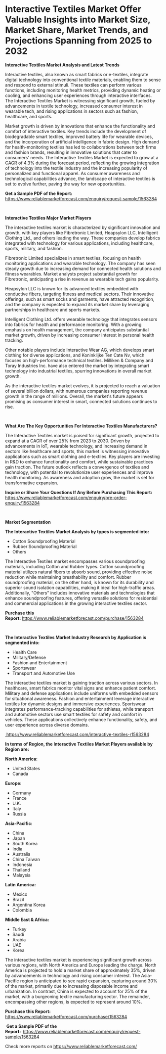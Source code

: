 <p><h1>Interactive Textiles Market Offer Valuable Insights into Market Size, Market Share, Market Trends, and Projections Spanning from 2025 to 2032</h1></p><p><strong>Interactive Textiles Market Analysis and Latest Trends</strong></p>
<p><p>Interactive textiles, also known as smart fabrics or e-textiles, integrate digital technology into conventional textile materials, enabling them to sense and respond to external stimuli. These textiles can perform various functions, including monitoring health metrics, providing dynamic heating or cooling, and enhancing user experiences through interactive interfaces. The Interactive Textiles Market is witnessing significant growth, fueled by advancements in textile technology, increased consumer interest in wearable tech, and rising applications in sectors such as fashion, healthcare, and sports.</p><p>Market growth is driven by innovations that enhance the functionality and comfort of interactive textiles. Key trends include the development of biodegradable smart textiles, improved battery life for wearable devices, and the incorporation of artificial intelligence in fabric design. High demand for health-monitoring textiles has led to collaborations between tech firms and fashion brands, resulting in innovative solutions that cater to consumers' needs. The Interactive Textiles Market is expected to grow at a CAGR of 4.3% during the forecast period, reflecting the growing integration of technology into the textile industry and the increasing popularity of personalized and functional apparel. As consumer awareness and technological capabilities advance, the landscape of interactive textiles is set to evolve further, paving the way for new opportunities.</p></p>
<p><strong>Get a Sample PDF of the Report:&nbsp;</strong> <a href="https://www.reliablemarketforecast.com/enquiry/request-sample/1563284?utm_campaign=3203&utm_medium=2&utm_source=Github&utm_content=ia&utm_term=02042025&utm_id=interactive-textiles">https://www.reliablemarketforecast.com/enquiry/request-sample/1563284</a></p>
<p>&nbsp;</p>
<p><strong>Interactive Textiles Major Market Players</strong></p>
<p><p>The interactive textiles market is characterized by significant innovation and growth, with key players like Fibretronic Limited, Heapsylon LLC, Intelligent Clothing Ltd., and others leading the way. These companies develop fabrics integrated with technology for various applications, including healthcare, sports, military, and fashion.</p><p>Fibretronic Limited specializes in smart textiles, focusing on health monitoring applications and wearable technology. The company has seen steady growth due to increasing demand for connected health solutions and fitness wearables. Market analysts project substantial growth for Fibretronic, anticipating a rise in revenue as wearable tech gains popularity.</p><p>Heapsylon LLC is known for its advanced textiles embedded with conductive fibers, targeting fitness and medical sectors. Their innovative offerings, such as smart socks and garments, have attracted recognition, and the company is expected to expand its market share by leveraging partnerships in healthcare and sports markets.</p><p>Intelligent Clothing Ltd. offers wearable technology that integrates sensors into fabrics for health and performance monitoring. With a growing emphasis on health management, the company anticipates substantial market growth, driven by increasing consumer interest in personal health tracking.</p><p>Other notable players include Interactive Wear AG, which develops smart clothing for diverse applications, and Koninklijke Ten Cate Nv, which focuses on high-performance technical textiles. Milliken & Company and Toray Industries Inc. have also entered the market by integrating smart technology into industrial textiles, spurring innovations in overall market growth.</p><p>As the interactive textiles market evolves, it is projected to reach a valuation of several billion dollars, with numerous companies reporting revenue growth in the range of millions. Overall, the market's future appears promising as consumer interest in smart, connected solutions continues to rise.</p></p>
<p>&nbsp;</p>
<p><strong>What Are The Key Opportunities For Interactive Textiles Manufacturers?</strong></p>
<p><p>The Interactive Textiles market is poised for significant growth, projected to expand at a CAGR of over 25% from 2023 to 2030. Driven by advancements in IoT, wearable technology, and increasing demand in sectors like healthcare and sports, this market is witnessing innovative applications such as smart clothing and e-textiles. Key players are investing in R&D to enhance functionality and comfort, while sustainable practices gain traction. The future outlook reflects a convergence of textiles and technology, with potential to revolutionize user experiences and improve health monitoring. As awareness and adoption grow, the market is set for transformative expansion.</p></p>
<p><strong>Inquire or Share Your Questions If Any Before Purchasing This Report:</strong> <a href="https://www.reliablemarketforecast.com/enquiry/pre-order-enquiry/1563284?utm_campaign=3203&utm_medium=2&utm_source=Github&utm_content=ia&utm_term=02042025&utm_id=interactive-textiles">https://www.reliablemarketforecast.com/enquiry/pre-order-enquiry/1563284</a></p>
<p>&nbsp;</p>
<p><strong>Market Segmentation</strong></p>
<p><strong>The Interactive Textiles Market Analysis by types is segmented into:</strong></p>
<p><ul><li>Cotton Soundproofing Material</li><li>Rubber Soundproofing Material</li><li>Others</li></ul></p>
<p><p>The Interactive Textiles market encompasses various soundproofing materials, including Cotton and Rubber types. Cotton soundproofing material utilizes natural fibers to absorb sound, providing effective noise reduction while maintaining breathability and comfort. Rubber soundproofing material, on the other hand, is known for its durability and superior sound isolation capabilities, making it ideal for high-traffic areas. Additionally, "Others" includes innovative materials and technologies that enhance soundproofing features, offering versatile solutions for residential and commercial applications in the growing interactive textiles sector.</p></p>
<p><strong>Purchase this Report:&nbsp;</strong><a href="https://www.reliablemarketforecast.com/purchase/1563284?utm_campaign=3203&utm_medium=2&utm_source=Github&utm_content=ia&utm_term=02042025&utm_id=interactive-textiles">https://www.reliablemarketforecast.com/purchase/1563284</a></p>
<p>&nbsp;</p>
<p><strong>The Interactive Textiles Market Industry Research by Application is segmented into:</strong></p>
<p><ul><li>Health Care</li><li>Military/Defense</li><li>Fashion and Entertainment</li><li>Sportswear</li><li>Transport and Automotive Use</li></ul></p>
<p><p>The interactive textiles market is gaining traction across various sectors. In healthcare, smart fabrics monitor vital signs and enhance patient comfort. Military and defense applications include uniforms with embedded sensors for situational awareness. Fashion and entertainment leverage interactive textiles for dynamic designs and immersive experiences. Sportswear integrates performance-tracking capabilities for athletes, while transport and automotive sectors use smart textiles for safety and comfort in vehicles. These applications collectively enhance functionality, safety, and user experience across diverse domains.</p></p>
<p><a href="https://www.reliablemarketforecast.com/interactive-textiles-r1563284?utm_campaign=3203&utm_medium=2&utm_source=Github&utm_content=ia&utm_term=02042025&utm_id=interactive-textiles">&nbsp;https://www.reliablemarketforecast.com/interactive-textiles-r1563284</a></p>
<p><strong>In terms of Region, the Interactive Textiles Market Players available by Region are:</strong></p>
<p>
    <p> <strong> North America: </strong>
        <ul>
            <li>United States</li>
            <li>Canada</li>
        </ul>
        </p> 
    <p> <strong> Europe: </strong>
        <ul>
            <li>Germany</li>
            <li>France</li>
            <li>U.K.</li>
            <li>Italy</li>
            <li>Russia</li>
        </ul>
        </p> 
    <p> <strong> Asia-Pacific: </strong>
        <ul>
            <li>China</li>
            <li>Japan</li>
            <li>South Korea</li>
            <li>India</li>
            <li>Australia</li>
            <li>China Taiwan</li>
            <li>Indonesia</li>
            <li>Thailand</li>
            <li>Malaysia</li>
        </ul>
        </p> 
    <p> <strong> Latin America: </strong>
        <ul>
            <li>Mexico</li>
            <li>Brazil</li>
            <li>Argentina Korea</li>
            <li>Colombia</li>
        </ul>
        </p> 
    <p> <strong> Middle East & Africa: </strong>
        <ul>
            <li>Turkey</li>
            <li>Saudi</li>
            <li>Arabia</li>
            <li>UAE</li>
            <li>Korea</li>
        </ul>
    </p>
    </p>
<p><p>The interactive textiles market is experiencing significant growth across various regions, with North America and Europe leading the charge. North America is projected to hold a market share of approximately 35%, driven by advancements in technology and rising consumer interest. The Asia-Pacific region is anticipated to see rapid expansion, capturing around 30% of the market, primarily due to increasing disposable income and urbanization. In contrast, China is expected to account for 25% of the market, with a burgeoning textile manufacturing sector. The remainder, encompassing other regions, is expected to represent around 10%.</p></p>
<p><strong>Purchase this Report: </strong><a href="https://www.reliablemarketforecast.com/purchase/1563284?utm_campaign=3203&utm_medium=2&utm_source=Github&utm_content=ia&utm_term=02042025&utm_id=interactive-textiles">https://www.reliablemarketforecast.com/purchase/1563284</a></p>
<p>&nbsp;<strong>Get a Sample PDF of the Report:&nbsp;&nbsp;</strong><a href="https://www.reliablemarketforecast.com/enquiry/request-sample/1563284?utm_campaign=3203&utm_medium=2&utm_source=Github&utm_content=ia&utm_term=02042025&utm_id=interactive-textiles">https://www.reliablemarketforecast.com/enquiry/request-sample/1563284</a></p>
<p><strong></strong></p>
<p>Check more reports on <a href="https://www.reliablemarketforecast.com/?utm_campaign=3203&utm_medium=2&utm_source=Github&utm_content=ia&utm_term=02042025&utm_id=interactive-textiles">https://www.reliablemarketforecast.com/</a></p>
